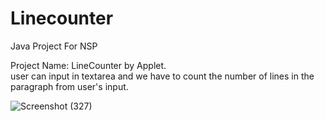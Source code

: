 # Linecounter<br>
Java Project For NSP<br>

Project Name: LineCounter by Applet.<br>
user can input in textarea and we have to count the number of lines in the paragraph from user's input.

![Screenshot (327)](https://user-images.githubusercontent.com/83813377/210721838-c9e319e1-0110-4c88-a7e4-7e9f33d794d7.png)
